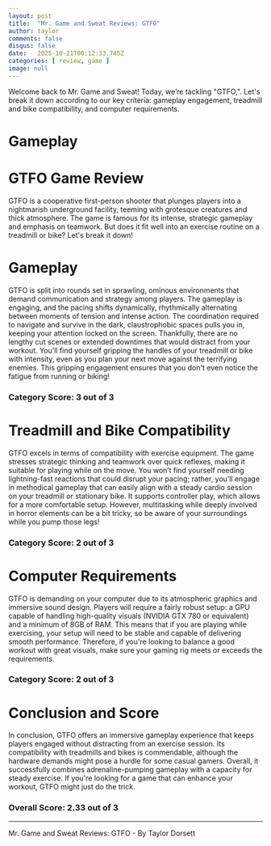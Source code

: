 ```yaml
---
layout: post
title:  "Mr. Game and Sweat Reviews: GTFO"
author: taylor
comments: false
disqus: false
date:   2025-10-21T00:12:33.745Z
categories: [ review, game ]
image: null
---
```


Welcome back to Mr. Game and Sweat! Today, we’re tackling "GTFO,". Let's break it down according to our key criteria: gameplay engagement, treadmill and bike compatibility, and computer requirements.

# Gameplay

# GTFO Game Review

GTFO is a cooperative first-person shooter that plunges players into a nightmarish underground facility, teeming with grotesque creatures and thick atmosphere. The game is famous for its intense, strategic gameplay and emphasis on teamwork. But does it fit well into an exercise routine on a treadmill or bike? Let's break it down!

# Gameplay

GTFO is split into rounds set in sprawling, ominous environments that demand communication and strategy among players. The gameplay is engaging, and the pacing shifts dynamically, rhythmically alternating between moments of tension and intense action. The coordination required to navigate and survive in the dark, claustrophobic spaces pulls you in, keeping your attention locked on the screen. Thankfully, there are no lengthy cut scenes or extended downtimes that would distract from your workout. You’ll find yourself gripping the handles of your treadmill or bike with intensity, even as you plan your next move against the terrifying enemies. This gripping engagement ensures that you don't even notice the fatigue from running or biking!

### Category Score: 3 out of 3

# Treadmill and Bike Compatibility

GTFO excels in terms of compatibility with exercise equipment. The game stresses strategic thinking and teamwork over quick reflexes, making it suitable for playing while on the move. You won’t find yourself needing lightning-fast reactions that could disrupt your pacing; rather, you’ll engage in methodical gameplay that can easily align with a steady cardio session on your treadmill or stationary bike. It supports controller play, which allows for a more comfortable setup. However, multitasking while deeply involved in horror elements can be a bit tricky, so be aware of your surroundings while you pump those legs!

### Category Score: 2 out of 3

# Computer Requirements

GTFO is demanding on your computer due to its atmospheric graphics and immersive sound design. Players will require a fairly robust setup: a GPU capable of handling high-quality visuals (NVIDIA GTX 780 or equivalent) and a minimum of 8GB of RAM. This means that if you are playing while exercising, your setup will need to be stable and capable of delivering smooth performance. Therefore, if you're looking to balance a good workout with great visuals, make sure your gaming rig meets or exceeds the requirements.

### Category Score: 2 out of 3

# Conclusion and Score

In conclusion, GTFO offers an immersive gameplay experience that keeps players engaged without distracting from an exercise session. Its compatibility with treadmills and bikes is commendable, although the hardware demands might pose a hurdle for some casual gamers. Overall, it successfully combines adrenaline-pumping gameplay with a capacity for steady exercise. If you're looking for a game that can enhance your workout, GTFO might just do the trick.

### Overall Score: 2.33 out of 3

---

Mr. Game and Sweat Reviews: GTFO - By Taylor Dorsett
